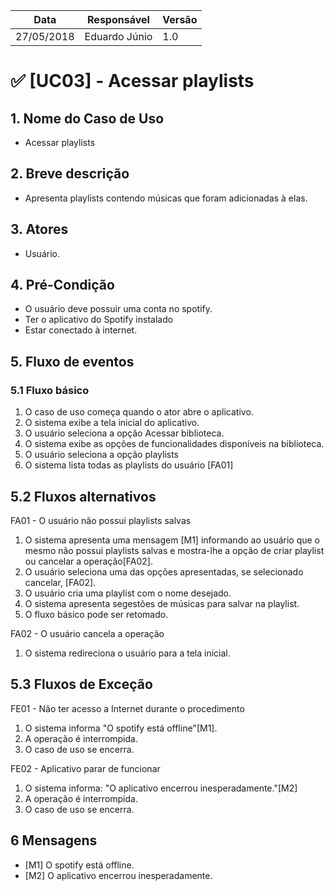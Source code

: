 Data | Responsável | Versão|
--------- | ------| --------|
27/05/2018 | Eduardo Júnio |   1.0   |


# ✅ [UC03] - Acessar playlists

## 1. Nome do Caso de Uso
- Acessar playlists

## 2.  Breve descrição
- Apresenta playlists contendo músicas que foram adicionadas à elas.

## 3.  Atores
- Usuário.

## 4.  Pré-Condição
- O usuário deve possuir uma conta no spotify.
- Ter o aplicativo do Spotify instalado
- Estar conectado à internet.

## 5.  Fluxo de eventos

### 5.1 Fluxo básico

1. O caso de uso começa quando o ator abre o aplicativo.
2. O sistema exibe a tela inicial do aplicativo.
3. O usuário seleciona a opção Acessar biblioteca.
4. O sistema exibe as opções de funcionalidades disponíveis na biblioteca.
5. O usuário seleciona a opção playlists
6. O sistema lista todas as playlists do usuário [FA01]

## 5.2 Fluxos alternativos

FA01 - O usuário não possui playlists salvas
1. O sistema apresenta uma mensagem [M1] informando ao usuário que o mesmo não possui playlists salvas e mostra-lhe a opção de criar playlist ou cancelar a operação[FA02].
2. O usuário seleciona uma das opções apresentadas, se selecionado cancelar, [FA02].
3. O usuário cria uma playlist com o nome desejado.
4. O sistema apresenta segestões de músicas para salvar na playlist.
5. O fluxo básico pode ser retomado.

FA02 - O usuário cancela a operação
1. O sistema redireciona o usuário para a tela inicial.

## 5.3 Fluxos de Exceção
FE01 - Não ter acesso a Internet durante o procedimento
1. O sistema informa "O spotify está offline"[M1].
2. A operação é interrompida.
3. O caso de uso se encerra.

FE02 - Aplicativo parar de funcionar
1. O sistema informa: "O aplicativo encerrou inesperadamente."[M2]
2. A operação é interrompida.
3. O caso de uso se encerra.

## 6 Mensagens
- [M1] O spotify está offline.
- [M2] O aplicativo encerrou inesperadamente.
